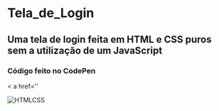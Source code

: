 # Tela_de_Login


<h2> Uma tela de login feita em HTML e CSS puros sem a utilização de um JavaScript</h2>
<h3> Código feito no CodePen</h3> 
< a href=''

![HTMLCSS](https://user-images.githubusercontent.com/65971014/211218781-d234fdf1-8c69-4fc6-a308-1d81a429479c.PNG)
